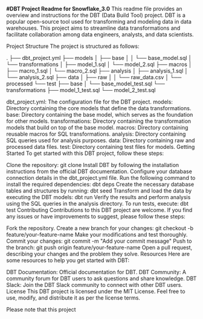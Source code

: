 **#DBT Project Readme for Snowflake_3.0**
This readme file provides an overview and instructions for the DBT (Data Build Tool) project. DBT is a popular open-source tool used for transforming and modeling data in data warehouses. This project aims to streamline data transformations and facilitate collaboration among data engineers, analysts, and data scientists.

Project Structure
The project is structured as follows:

.
├── dbt_project.yml
├── models
│   ├── base
│   │   └── base_model.sql
│   └── transformations
│       ├── model_1.sql
│       └── model_2.sql
├── macros
│   ├── macro_1.sql
│   └── macro_2.sql
├── analysis
│   ├── analysis_1.sql
│   └── analysis_2.sql
├── data
│   ├── raw
│   │   └── raw_data.csv
│   └── processed
└── test
    ├── base
    │   └── base_model_test.sql
    └── transformations
        ├── model_1_test.sql
        └── model_2_test.sql


dbt_project.yml: The configuration file for the DBT project.
models: Directory containing the core models that define the data transformations.
base: Directory containing the base model, which serves as the foundation for other models.
transformations: Directory containing the transformation models that build on top of the base model.
macros: Directory containing reusable macros for SQL transformations.
analysis: Directory containing SQL queries used for analysis purposes.
data: Directory containing raw and processed data files.
test: Directory containing test files for models.
Getting Started
To get started with this DBT project, follow these steps:

Clone the repository: git clone <repository-url>
Install DBT by following the installation instructions from the official DBT documentation.
Configure your database connection details in the dbt_project.yml file.
Run the following command to install the required dependencies: dbt deps
Create the necessary database tables and structures by running: dbt seed
Transform and load the data by executing the DBT models: dbt run
Verify the results and perform analysis using the SQL queries in the analysis directory.
To run tests, execute: dbt test
Contributing
Contributions to this DBT project are welcome. If you find any issues or have improvements to suggest, please follow these steps:

Fork the repository.
Create a new branch for your changes: git checkout -b feature/your-feature-name
Make your modifications and test thoroughly.
Commit your changes: git commit -m "Add your commit message"
Push to the branch: git push origin feature/your-feature-name
Open a pull request, describing your changes and the problem they solve.
Resources
Here are some resources to help you get started with DBT:

DBT Documentation: Official documentation for DBT.
DBT Community: A community forum for DBT users to ask questions and share knowledge.
DBT Slack: Join the DBT Slack community to connect with other DBT users.
License
This DBT project is licensed under the MIT License. Feel free to use, modify, and distribute it as per the license terms.

Please note that this project
